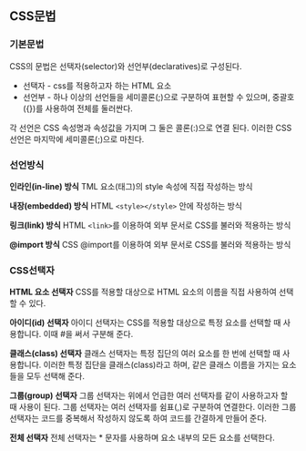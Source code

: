 ## CSS문법

### 기본문법
CSS의 문법은 선택자(selector)와 선언부(declaratives)로 구성된다.

* 선택자 - css를 적용하고자 하는 HTML 요소
* 선언부 - 하나 이상의 선언들을 세미콜론(;)으로 구분하여 표현할 수 있으며, 중괄호({})를 사용하여 전체를 둘러싼다.


각 선언은 CSS 속성명과 속성값을 가지며 그 둘은 콜론(:)으로 연결 된다. 이러한 CSS 선언은 마지막에 세미콜론(;)으로 마친다.


### 선언방식

**인라인(in-line) 방식**
TML 요소(태그)의 style 속성에 직접 작성하는 방식


**내장(embedded) 방식**
HTML `<style></style>` 안에 작성하는 방식


**링크(link) 방식**
HTML `<link>`를 이용하여 외부 문서로 CSS를 불러와 적용하는 방식


**@import 방식**
CSS @import를 이용하여 외부 문서로 CSS를 불러와 적용하는 방식


### CSS선택자

**HTML 요소 선택자**
CSS를 적용할 대상으로 HTML 요소의 이름을 직접 사용하여 선택할 수 있다.


**아이디(id) 선택자**
아이디 선택자는 CSS를 적용할 대상으로 특정 요소를 선택할 때 사용합니다. 이때 #을 써서 구분해 준다.

**클래스(class) 선택자**
클래스 선택자는 ​특정 집단의 여러 요소를 한 번에 선택할 때 사용합니다. 이러한 특정 집단을 클래스(class)라고 하며, 같은 클래스 이름을 가지는 요소들을 모두 선택해 준다.


**그룹(group) 선택자**
그룹 선택자는 위에서 언급한 여러 선택자를 같이 사용하고자 할 때 사용이 된다. 그룹 선택자는 여러 선택자를 쉼표(,)로 구분하여 연결한다. 이러한 그룹 선택자는 코드를 중복해서 작성하지 않도록 하여 코드를 간결하게 만들어 준다.


**전체 선택자**
전체 선택자는 * 문자를 사용하며 요소 내부의 모든 요소를 선택한다.